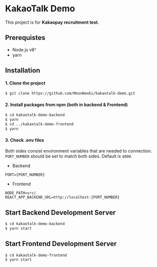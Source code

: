 # KakaoTalk Demo

This project is for **Kakaopay recruitment test**.

## Prerequistes

- Node.js v8^
- yarn

## Installation

#### 1. Clone the project

```bash
$ git clone https://github.com/MoonWanki/kakaotalk-demo.git
```

#### 2. Install packages from npm (both in backend & Frontend)

```bash
$ cd kakaotalk-demo-backend
$ yarn
$ cd ../kakaotalk-demo-frontend
$ yarn
```

#### 3. Check .env files

Both sides consist environment variables that are needed to connection.  
`PORT_NUMBER` should be set to match both sides. Default is `4000`.

- Backend
```
PORT={PORT_NUMBER}
```
- Frontend
```
NODE_PATH=src/
REACT_APP_BACKEND_URL=http://localhost:{PORT_NUMBER}
```

## Start Backend Development Server

```bash
$ cd kakaotalk-demo-backend
$ yarn start
```

## Start Frontend Development Server


```bash
$ cd kakaotalk-demo-frontend
$ yarn start
```
